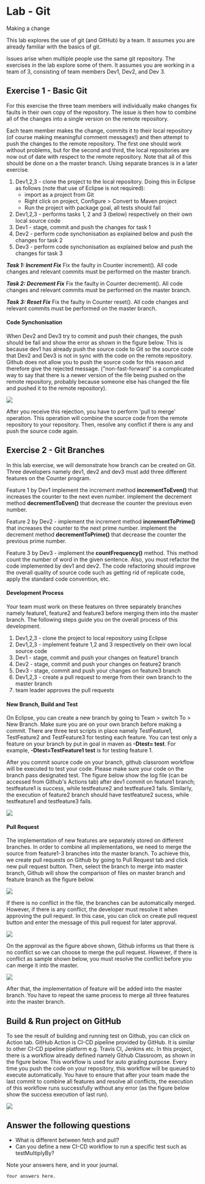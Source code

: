 Lab - Git
======================
Making a change

This lab explores the use of git (and GitHub) by a team. It assumes you are already familiar with the basics of git.

Issues arise when multiple people use the same git repository. The exercises in the lab explore some of them. It assumes you are working in a team of 3, consisting of team members Dev1, Dev2, and Dev 3.

## Exercise 1 - Basic Git

For this exercise the three team members will individually make changes fix
faults in their own copy of the repository. The issue is then how to combine
all of the changes into a single version on the remote repository.

Each team member makes the change, commits it to their local repository (of
course making meaningful comment messages!) and then attempt to push the
changes to the remote repository. The first one should work without problems,
but for the second and third, the local repositories are now out of date with
respect to the remote repository. Note that all of this should be done on a
the master branch. Using separate brances is in a later exercise.

<ol>
  <li>Dev1,2,3 - clone the project to the local repository. Doing this
  in Eclipse as follows (note that use of Eclipse is not required):
  		<ul>
  			<li>import as a project from Git</li>
  			<li>Right click on project, Configure > Convert to Maven project</li>
  			<li>Run the project with package goal, all tests should fail</li>
  		</ul>
  <li>Dev1,2,3 - performs tasks 1, 2 and 3 (below) respectively on their own local source code</li>
  <li>Dev1 - stage, commit and push the changes for task 1</li>
  <li>Dev2 - perform code synchonisation as explained below and push the changes for task 2</li>
  <li>Dev3 - perform code synchonisation as explained below and push the changes for task 3</li>
</ol>

***Task 1: Increment Fix***
Fix the faulty in Counter increment(). All code changes and relevant commits must be performed on the master branch.

***Task 2: Decrement Fix***
Fix the faulty in Counter decrement(). All code changes and relevant commits must be performed on the master branch.

***Task 3: Reset Fix***
Fix the faulty in Counter reset(). All code changes and relevant commits must be performed on the master branch.

#### Code Synchonisation
When Dev2 and Dev3 try to commit and push their changes, the push should be fail and show the error as shown in the figure below. This is because dev1 has already push the source code to Git so the source code that Dev2 and Dev3 is not in sync with the code on the remote repository. Github does not allow you to push the source code for this reason and therefore give the rejected message.
("non-fast-forward" is a complicated way to say that there is a newer version of the file being pushed on the remote repository, probably because someone else has changed the file and pushed it to the remote repository).

![](rejected-commit.png)

After you receive this rejection, you have to perform 'pull to merge' operation. This operation will combine the source code from the remote repository to your repository. Then, resolve any conflict if there is any and push the source code again. 


## Exercise 2 - Git Branches
In this lab exercise, we will demonstrate how branch can be created on Git. Three developers namely dev1, dev2 and dev3 must add three different features on the Counter program.  

Feature 1 by Dev1 implement the increment method **incrementToEven()** that increases the counter to the next even number. implement the decrement method **decrementToEven()** that decrease the counter the previous even number.

Feature 2 by Dev2 - implement the increment method **incrementToPrime()** that increases the counter to the next prime number. implement the decrement method **decrementToPrime()** that decrease the counter the previous prime number.

Feature 3 by Dev3 - implement the **countFrequency()** method. This method count the number of word in the given sentence. Also, you must refactor the code implemented by dev1 and dev2. The code refactoring should improve the overall quality of source code such as getting rid of replicate code, apply the standard code convention, etc.

#### Development Process
Your team must work on these features on three separately branches namely feature1, feature2 and feature3 before merging them into the master branch. The following steps guide you on the overall process of this development.

<ol>
  <li>Dev1,2,3 - clone the project to local repository using Eclipse</li>
  <li>Dev1,2,3 - implement feature 1,2 and 3 respectively on their own local source code</li>
  <li>Dev1 - stage, commit and push your changes on feature1 branch</li>
  <li>Dev2 - stage, commit and push your changes on feature2 branch</li>
  <li>Dev3 - stage, commit and push your changes on feature3 branch</li>
  <li>Dev1,2,3 - create a pull request to merge from their own branch to the master branch</li>
  <li>team leader approves the pull requests</li>
</ol>

#### New Branch, Build and Test
On Eclipse, you can create a new branch by going to Team > switch To > New Branch. Make sure you are on your own branch before making a commit. There are three test scripts in place namely TestFeature1, TestFeature2 and TestFeature3 for testing each feature.  You can test only a feature on your branch by put in goal in maven as **-Dtest=<test script> test**. For example, **-Dtest=TestFeature1 test** is for testing feature 1.

After you commit source code on your branch, github classroom workflow will be executed to test your code. Please make sure your code on the branch pass designated test. The figure below show the log file (can be accessed from Github's Actions tab) after dev1 commit on feature1 branch; testfeature1 is success, while testfeature2 and testfeature3 fails. Similarly, the execution of feature2 branch should have testfeature2 sucess, while testfeature1 and testfeature3 fails.  

![](testrun-github.png)



#### Pull Request
The implementation of new features are separately stored on different branches. In order to combine all implementations, we need to merge the source from feature1-3 branches into the master branch. To achieve this, we create pull requests on Github by going to Pull Request tab and click new pull request button. Then, select the branch to merge into master branch, Github will show the comparison of files on master branch and feature branch as the figure below.

![](pull-request1.png)

If there is no conflict in the file, the branches can be automatically merged. However, if there is any conflict, the developer must resolve it when approving the pull request. In this case, you can click on create pull request button and enter the message of this pull request for later approval.


![](pull-request2.png)

On the approval as the figure above shown, Github informs us that there is no conflict so we can choose to merge the pull request. However, if there is conflict as sample shown below, you must resolve the conflict before you can merge it into the master.


![](pull-request3.png)


After that, the implementation of feature will be added into the master branch. You have to repeat the same process to merge all three features into the master branch.
  
<h2>Build & Run project on GitHub</h2>
To see the result of building and running test on Github, you can click on Action tab. GitHub Action is CI-CD pipeline provided by GitHub. It is similar to other CI-CD pipeline platform e.g. Travis CI, Jenkins etc. In this project, there is a workflow already defined namely Github Classroom, as shown in the figure below. This workflow is used for auto grading purpose. Every time you push the code on your repository, this workflow will be queued to execute automatically. You have to ensure that after your team made the last commit to combine all features and resolve all conflicts, the execution of this workflow runs successfully without any error (as the figure below show the success execution of last run). 

![](test-success.png)


<h2>Answer the following questions</h2>
<ul>
  <li>What is different between fetch and pull?</li>
  <li>Can you define a new CI-CD workflow to run a specific test such as testMultiplyBy?</li>
</ul>
Note your answers here, and in your journal.

```
Your answers here.
```
